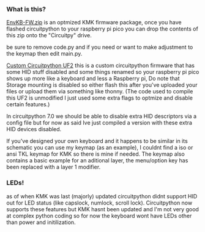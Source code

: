 ### What is this?

[EnvKB-FW.zip](http://github.com/Envious-Data/Env-KB/blob/main/_Firmware/EnvKB-FW.zip) is an optmized KMK firmware package, once you have flashed circuitpython to your raspberry pi pico you can drop the contents of this zip onto the "Circuitpy" drive.

be sure to remove code.py and if you need or want to make adjustment to the keymap then edit main.py.

[Custom Circuitpython UF2](https://github.com/Envious-Data/Env-KB/blob/main/_Firmware/Adafruit%CircuitPython%7.0.0-alpha.1-55-gebfe36c9a.uf2) this is a custom circuitpython firmware that has some HID stuff disabled and some things renamed so your raspberry pi pico shows up more like a keyboard and less a Raspberry pi, Do note that Storage mounting is disabled so either flash this after you've uploaded your files or upload them via something like thonny. (The code used to compile this UF2 is unmodified I just used some extra flags to optmize and disable certain features.)

In circuitpython 7.0 we should be able to disable extra HID descriptors via a config file but for now as said Ive just compiled a version with these extra HID devices disabled.

If you've designed your own keyboard and it happens to be similar in its schematic you can use my keymap (as an example), I couldnt find a iso or ansi TKL keymap for KMK so there is mine if needed. The keymap also contains a basic example for an aditional layer, the menu/option key has been replaced with a layer 1 modifier.

### LEDs!
as of when KMK was last (majorly) updated circuitpython didnt support HID out for LED status (like capslock, numlock, scroll lock). Circuitpython now supports these features but KMK hasnt been updated and I'm not very good at complex python coding so for now the keyboard wont have LEDs other than power and initilization.